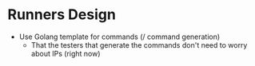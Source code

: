 # Runners Design

* Use Golang template for commands (/ command generation)
    * That the testers that generate the commands don't need to worry about IPs (right now)
